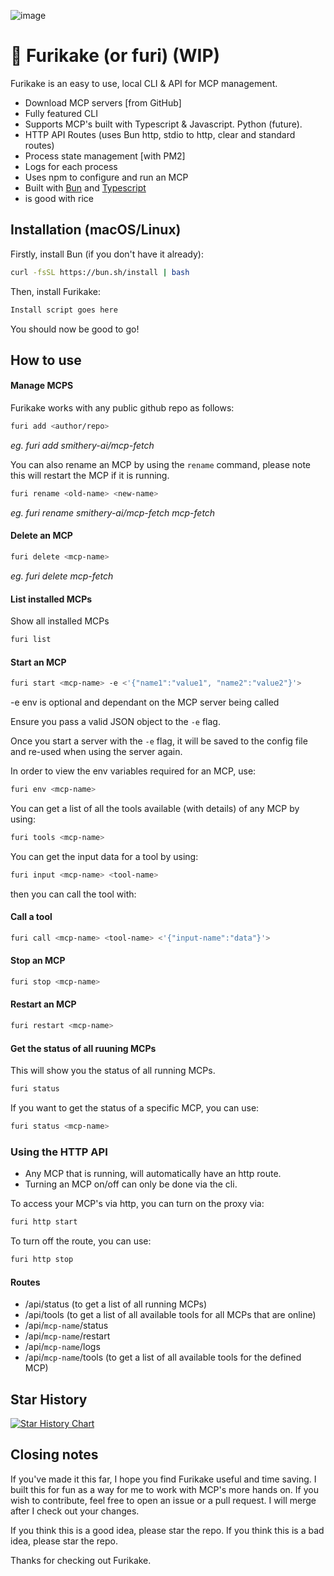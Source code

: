 ![image](https://github.com/user-attachments/assets/8f313cdd-0452-4227-8aea-75127d779f56)

# 🍃 Furikake (or furi) (WIP)

Furikake is an easy to use, local CLI & API for MCP management.

- Download MCP servers [from GitHub]
- Fully featured CLI
- Supports MCP's built with Typescript & Javascript. Python (future).
- HTTP API Routes (uses Bun http, stdio to http, clear and standard routes)
- Process state management [with PM2]
- Logs for each process
- Uses npm to configure and run an MCP
- Built with [Bun](https://bun.sh/) and [Typescript](https://www.typescriptlang.org/)
- is good with rice

## Installation (macOS/Linux)

Firstly, install Bun (if you don't have it already):

```bash
curl -fsSL https://bun.sh/install | bash
```

Then, install Furikake:

```bash
Install script goes here
```

You should now be good to go!

## How to use

#### Manage MCPS

Furikake works with any public github repo as follows:

```bash
furi add <author/repo>
```

_eg. furi add smithery-ai/mcp-fetch_

You can also rename an MCP by using the `rename` command, please note this will restart the MCP if it is running.

```bash
furi rename <old-name> <new-name>
```

_eg. furi rename smithery-ai/mcp-fetch mcp-fetch_

#### Delete an MCP

```bash
furi delete <mcp-name>
```

_eg. furi delete mcp-fetch_

#### List installed MCPs

Show all installed MCPs

```bash
furi list
```

#### Start an MCP

```bash
furi start <mcp-name> -e <'{"name1":"value1", "name2":"value2"}'>
```

-e env is optional and dependant on the MCP server being called

Ensure you pass a valid JSON object to the `-e` flag.

Once you start a server with the `-e` flag, it will be saved to the config file and re-used when using the server again.

In order to view the env variables required for an MCP, use:

```bash
furi env <mcp-name>
```

You can get a list of all the tools available (with details) of any MCP by using:

```bash
furi tools <mcp-name>
```

You can get the input data for a tool by using:

```bash
furi input <mcp-name> <tool-name>
```

then you can call the tool with:

#### Call a tool

```bash
furi call <mcp-name> <tool-name> <'{"input-name":"data"}'>
```

#### Stop an MCP

```bash
furi stop <mcp-name>
```

#### Restart an MCP

```bash
furi restart <mcp-name>
```

#### Get the status of all ruuning MCPs

This will show you the status of all running MCPs.

```bash
furi status
```

If you want to get the status of a specific MCP, you can use:

```bash
furi status <mcp-name>
```

### Using the HTTP API

- Any MCP that is running, will automatically have an http route.
- Turning an MCP on/off can only be done via the cli.

To access your MCP's via http, you can turn on the proxy via:

```bash
furi http start
```

To turn off the route, you can use:

```bash
furi http stop
```

#### Routes

- /api/status (to get a list of all running MCPs)
- /api/tools (to get a list of all available tools for all MCPs that are online)
- /api/`mcp-name`/status
- /api/`mcp-name`/restart
- /api/`mcp-name`/logs
- /api/`mcp-name`/tools (to get a list of all available tools for the defined MCP)

## Star History

[![Star History Chart](https://api.star-history.com/svg?repos=ashwwwin/furi&type=Date)](https://www.star-history.com/#ashwwwin/furi&Date)

## Closing notes

If you've made it this far, I hope you find Furikake useful and time saving. I built this for fun as a way for me to work with MCP's more hands on. If you wish to contribute, feel free to open an issue or a pull request. I will merge after I check out your changes.

If you think this is a good idea, please star the repo. If you think this is a bad idea, please star the repo.

Thanks for checking out Furikake.
